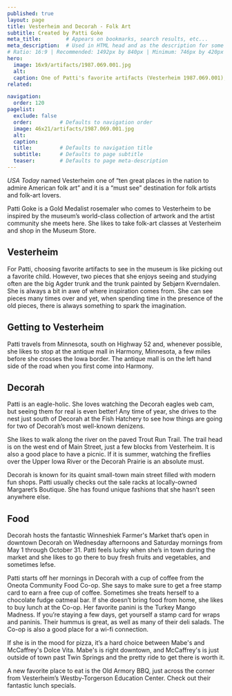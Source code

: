 ```yaml
---
published: true
layout: page
title: Vesterheim and Decorah - Folk Art
subtitle: Created by Patti Goke
meta_title:        # Appears on bookmarks, search results, etc...
meta_description:  # Used in HTML head and as the description for some search engines
# Ratio: 16:9 | Recommended: 1492px by 840px | Minimum: 746px by 420px
hero:
  image: 16x9/artifacts/1987.069.001.jpg
  alt:
  caption: One of Patti's favorite artifacts (Vesterheim 1987.069.001), on display in the second floor gallery, "Wood and Its Decoration." 
related:

navigation:
  order: 120
pagelist:
  exclude: false
  order:         # Defaults to navigation order  
  image: 46x21/artifacts/1987.069.001.jpg
  alt:
  caption:
  title:         # Defaults to navigation title
  subtitle:      # Defaults to page subtitle
  teaser:        # Defaults to page meta-description  
---
```

_USA Today_ named Vesterheim one of “ten great places in the nation to admire American folk art” and it is a “must see” destination for folk artists and folk-art lovers.

Patti Goke is a Gold Medalist rosemaler who comes to Vesterheim to be inspired by the museum’s world-class collection of artwork and the artist community she meets here. She likes to take folk-art classes at Vesterheim and shop in the Museum Store. 

Vesterheim
-----------------
For Patti, choosing favorite artifacts to see in the museum is like picking out a favorite child. However, two pieces that she enjoys seeing and studying often are the big Agder trunk and the trunk painted by Sebjørn Kverndalen. She is always a bit in awe of where inspiration comes from. She can see pieces many times over and yet, when spending time in the presence of the old pieces, there is always something to spark the imagination.

Getting to Vesterheim
--------------------------
Patti travels from Minnesota, south on Highway 52 and, whenever possible, she likes to stop at the antique mall in Harmony, Minnesota, a few miles before she crosses the Iowa border.  The antique mall is on the left hand side of the road when you first come into Harmony. 

Decorah
-------------
Patti is an eagle-holic. She loves watching the Decorah eagles web cam, but seeing them for real is even better! Any time of year, she drives to the nest just south of Decorah at the Fish Hatchery to see how things are going for two of Decorah’s most well-known denizens. 


She likes to walk along the river on the paved Trout Run Trail. The trail head is on the west end of Main Street, just a few blocks from Vesterheim. It is also a good place to have a picnic. If it is summer, watching the fireflies over the Upper Iowa River or the Decorah Prairie is an absolute must.  

Decorah is known for its quaint small-town main street filled with modern fun shops. Patti usually checks out the sale racks at locally-owned Margaret’s Boutique. She has found unique fashions that she hasn’t seen anywhere else. 

Food
----------
Decorah hosts the fantastic Winneshiek Farmer's Market that’s open in downtown Decorah on Wednesday afternoons and Saturday mornings from May 1 through October 31. Patti feels lucky when she’s in town during the market and she likes to go there to buy fresh fruits and vegetables, and sometimes lefse. 

Patti starts off her mornings in Decorah with a cup of coffee from the Oneota Community Food Co-op. She says to make sure to get a free stamp card to earn a free cup of coffee. Sometimes she treats herself to a chocolate fudge oatmeal bar. If she doesn’t bring food from home, she likes to buy lunch at the Co-op. Her favorite panini is the Turkey Mango Madness. If you’re staying a few days, get yourself a stamp card for wraps and paninis. Their hummus is great, as well as many of their deli salads. The Co-op is also a good place for a wi-fi connection.

If she is in the mood for pizza, it’s a hard choice between Mabe's and McCaffrey's Dolce Vita. Mabe's is right downtown, and McCaffrey's is just outside of town past Twin Springs and the pretty ride to get there is worth it. 

A new favorite place to eat is the Old Armory BBQ, just across the corner from Vesterheim’s Westby-Torgerson Education Center. Check out their fantastic lunch specials. 